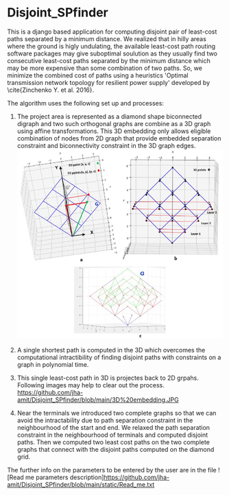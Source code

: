 # Disjoint_SPfinder

This is a django based application for computing disjoint pair of least-cost paths separated by a minimum distance.
We realized that in hilly areas where the ground is higly undulating, the available least-cost path routing software
packages may give suboptimal soulution as they usually find two consecutive least-cost paths separated by the minimum
distance which may be more expensive than some combination of two paths. So, we minimize the combined cost of paths 
using a heuristics 'Optimal transmission network topology for resilient power supply' developed by \cite{Zinchenko Y. et al. 2016}.


The algorithm uses the following set up and processes:
1. The project area is represented as a diamond shape biconnected digraph and two such orthogonal graphs are combine as a 3D graph using affine transformations.
   This 3D embedding only allows eligible combination of nodes from 2D graph that provide embedded separation constraint and biconnectivity constraint in the 3D graph edges.
   ![2-Paths plan view](https://github.com/jha-amit/Disjoint_SPfinder/blob/main/3Dtransformation%20edited.JPG "3D embedding of two orthogonal 2D graphs")
   
2. A single shortest path is computed in the 3D which overcomes the computational intractibility of finding disjoint paths with constraints on a graph in polynomial time.
3. This single least-cost path in 3D is projectes back to 2D grpahs. Following images may help to clear out the process.
   https://github.com/jha-amit/Disjoint_SPfinder/blob/main/3D%20embedding.JPG
4. Near the terminals we introduced two complete graphs so that we can avoid the intractability due to path separation constraint in the neighbourhood of the start and end. We relaxed the path separation constraint in the neighbourhood of terminals and computed disjoint paths. Then we computed two least cost paths on the two complete graphs that connect with the disjoint paths computed on the diamond grid.
   
The further info on the parameters to be entered by the user are in the file ![Read me parameters description]https://github.com/jha-amit/Disjoint_SPfinder/blob/main/static/Read_me.txt
